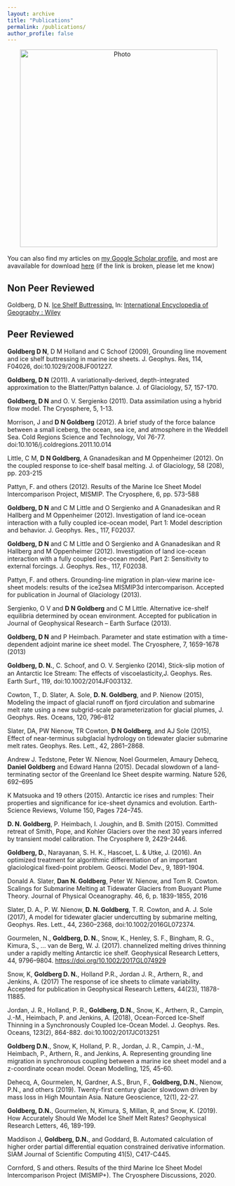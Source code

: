 ```yaml
---
layout: archive
title: "Publications"
permalink: /publications/
author_profile: false
---
```


<p align="center">
  <img src="https://dngoldberg.github.io/files/maudberg.png?raw=true" alt="Photo" style="width: 450px;"/>
</p>

You can also find my articles on <u><a href="https://scholar.google.co.uk/citations?user=aBIVRPUAAAAJ&hl=en">my Google Scholar profile</a></u>, and most are avavailable for download <u><a href="https://www.research.ed.ac.uk/portal/en/persons/daniel-goldberg(31f184af-242f-446d-9a8a-e8eba59332ea).html">here</a></u> (if the link is broken, please let me know)

## Non Peer Reviewed

Goldberg, D N. <a href="https://dngoldberg.github.io/files/ice_shelf_buttressing.pdf">Ice Shelf Buttressing.</a> In: <u>International Encyclopedia of Geography : Wiley</u>

## Peer Reviewed



**Goldberg D N**, D M Holland and C Schoof (2009), Grounding line movement and ice shelf buttressing in marine ice sheets. J. Geophys. Res, 114, F04026, doi:10.1029/2008JF001227.

<a name="GoldbergHyb"></a>
**Goldberg, D N** (2011). A variationally-derived, depth-integrated approximation to the Blatter/Pattyn balance. J. of Glaciology, 57, 157-170.

<a name="GoldbergHybInv"></a>
**Goldberg, D N** and O. V. Sergienko (2011). Data assimilation using a hybrid flow model. The Cryosphere, 5, 1-13.

Morrison, J and **D N Goldberg** (2012). A brief study of the force balance between a small iceberg, the ocean, sea ice, and atmosphere in the Weddell Sea. Cold Regions Science and Technology, Vol 76-77. doi:10.1016/j.coldregions.2011.10.014

<a name="Little2012"></a>
Little, C M, **D N Goldberg**, A Gnanadesikan and M Oppenheimer (2012). On the coupled response to ice-shelf basal melting. J. of Glaciology, 58 (208), pp. 203-215

Pattyn, F. and others (2012). Results of the Marine Ice Sheet Model Intercomparison Project, MISMIP. The Cryosphere, 6, pp. 573-588

<a name="Goldberg2012a"></a>
**Goldberg, D N** and C M Little and O Sergienko and A Gnanadesikan and R Hallberg and M Oppenheimer (2012). Investigation of land ice-ocean interaction with a fully coupled ice-ocean model, Part 1: Model description and behavior. J. Geophys. Res., 117, F02037.

<a name="Goldberg2012b"></a>
**Goldberg, D N** and C M Little and O Sergienko and A Gnanadesikan and R Hallberg and M Oppenheimer (2012). Investigation of land ice-ocean interaction with a fully coupled ice-ocean model, Part 2: Sensitivity to external forcings. J. Geophys. Res., 117, F02038.

Pattyn, F. and others. Grounding-line migration in plan-view marine ice-sheet models: results of the ice2sea MISMIP3d intercomparison. Accepted for publication in  Journal of Glaciology (2013).

Sergienko, O V and **D N Goldberg** and C M Little. Alternative ice-shelf equilibria determined by ocean environment. Accepted for publication in Journal of Geophysical Research – Earth Surface (2013).

<a name="GoldbergHeim2013"></a>
**Goldberg, D N** and P Heimbach. Parameter and state estimation with a time-dependent adjoint marine ice sheet model. The Cryosphere, 7, 1659-1678 (2013)

**Goldberg, D. N.**, C. Schoof, and O. V. Sergienko (2014), Stick-slip motion of an Antarctic Ice Stream: The eﬀects of viscoelasticity,J. Geophys. Res. Earth Surf., 119, doi:10.1002/2014JF003132.

Cowton, T., D. Slater, A. Sole, **D. N. Goldberg**, and P. Nienow (2015), Modeling the impact of glacial runoff on fjord circulation and submarine melt rate using a new subgrid-scale parameterization for glacial plumes, J. Geophys. Res. Oceans, 120, 796–812

Slater, DA, PW Nienow, TR Cowton, **D N Goldberg**, and AJ Sole (2015), Effect of near-terminus subglacial hydrology on tidewater glacier submarine melt rates. Geophys. Res. Lett., 42, 2861–2868.

Andrew J. Tedstone, Peter W. Nienow, Noel Gourmelen, Amaury Dehecq, **Daniel Goldberg** and Edward Hanna (2015). Decadal slowdown of a land-terminating sector of the Greenland Ice Sheet despite warming. Nature 526, 692–695

K Matsuoka and 19 others (2015). Antarctic ice rises and rumples: Their properties and significance for ice-sheet dynamics and evolution. Earth-Science Reviews, Volume 150, Pages 724–745.

<a name="Goldberg2015"></a>
**D. N. Goldberg**, P. Heimbach, I. Joughin, and B. Smith (2015). Committed retreat of Smith, Pope, and Kohler Glaciers over the next 30 years inferred by transient model calibration. The Cryosphere 9, 2429-2446.

<a name="Goldberg2016"></a>
**Goldberg, D.**, Narayanan, S. H. K., Hascoet, L. & Utke, J. (2016). An optimized treatment for algorithmic differentiation of an important glaciological fixed-point problem. Geosci. Model Dev., 9, 1891-1904.

Donald A. Slater, **Dan N. Goldberg**, Peter W. Nienow, and Tom R. Cowton. Scalings for Submarine Melting at Tidewater Glaciers from Buoyant Plume Theory. Journal of Physical Oceanography. 46, 6, p. 1839-1855, 2016

Slater, D. A., P. W. Nienow, **D. N. Goldberg**, T. R. Cowton, and A. J. Sole (2017), A model for tidewater glacier undercutting by submarine melting, Geophys. Res. Lett., 44, 2360–2368, doi:10.1002/2016GL072374.

Gourmelen, N., **Goldberg, D. N.**, Snow, K., Henley, S. F., Bingham, R. G., Kimura, S., … van de Berg, W. J. (2017). channelized melting drives thinning under a rapidly melting Antarctic ice shelf. Geophysical Research Letters, 44, 9796–9804. https://doi.org/10.1002/2017GL074929

<a name="Snow2017"></a>
Snow, K, **Goldberg D. N.**, Holland P.R., Jordan J. R., Arthern, R., and Jenkins, A. (2017) The response of ice sheets to climate variability. Accepted for publication in Geophysical Research Letters, 44(23), 11878-11885.

<a name="Jordan2018"></a>
Jordan, J. R., Holland, P. R., **Goldberg, D.N.**, Snow, K., Arthern, R., Campin, J.-M., Heimbach, P. and Jenkins, A. (2018), Ocean-Forced Ice-Shelf Thinning in a Synchronously Coupled Ice-Ocean Model. J. Geophys. Res. Oceans, 123(2), 864-882. doi:10.1002/2017JC013251

<a name="Goldberg2018"></a>
**Goldberg D.N.**, Snow, K, Holland, P. R., Jordan, J. R., Campin, J.-M., Heimbach, P., Arthern, R., and Jenkins, A. Representing grounding line migration in synchronous coupling between a marine ice sheet model and a z-coordinate ocean model. Ocean Modelling, 125, 45-60.

Dehecq, A, Gourmelen, N, Gardner, A.S., Brun, F., **Goldberg, D.N.**, Nienow, P.N., and others (2019). Twenty-first century glacier slowdown driven by mass loss in High Mountain Asia. Nature Geoscience, 12(1), 22-27.

<a name="Goldberg2019"></a>
**Goldberg, D.N.**, Gourmelen, N, Kimura, S, Millan, R, and Snow, K. (2019). How Accurately Should We Model Ice Shelf Melt Rates? Geophysical Research Letters, 46, 189-199.

<a name="Mad2019"></a>
Maddison J, **Goldberg, D.N.**, and Goddard, B. Automated calculation of higher order partial differential equation constrained derivative information. SIAM Journal of Scientific Computing 41(5), C417-C445.

<a name="mismipplus"></a>
Cornford, S and others. Results of the third Marine Ice Sheet Model Intercomparison Project (MISMIP+). The Cryosphere Discussions, 2020.

